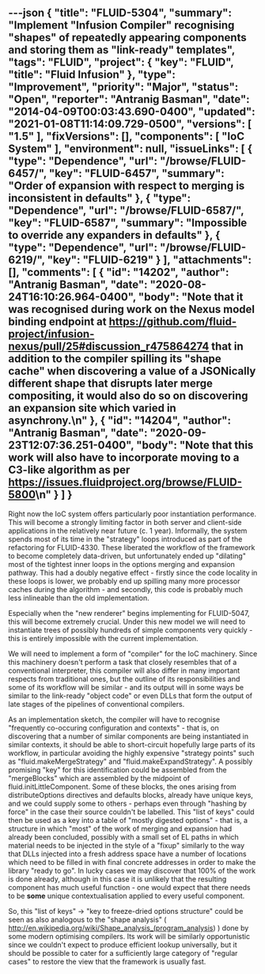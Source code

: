 ---json
{
  "title": "FLUID-5304",
  "summary": "Implement \"Infusion Compiler\" recognising \"shapes\" of repeatedly appearing components and storing them as \"link-ready\" templates",
  "tags": "FLUID",
  "project": {
    "key": "FLUID",
    "title": "Fluid Infusion"
  },
  "type": "Improvement",
  "priority": "Major",
  "status": "Open",
  "reporter": "Antranig Basman",
  "date": "2014-04-09T00:03:43.690-0400",
  "updated": "2021-01-08T11:14:09.729-0500",
  "versions": [
    "1.5"
  ],
  "fixVersions": [],
  "components": [
    "IoC System"
  ],
  "environment": null,
  "issueLinks": [
    {
      "type": "Dependence",
      "url": "/browse/FLUID-6457/",
      "key": "FLUID-6457",
      "summary": "Order of expansion with respect to merging is inconsistent in defaults"
    },
    {
      "type": "Dependence",
      "url": "/browse/FLUID-6587/",
      "key": "FLUID-6587",
      "summary": "Impossible to override any expanders in defaults"
    },
    {
      "type": "Dependence",
      "url": "/browse/FLUID-6219/",
      "key": "FLUID-6219"
    }
  ],
  "attachments": [],
  "comments": [
    {
      "id": "14202",
      "author": "Antranig Basman",
      "date": "2020-08-24T16:10:26.964-0400",
      "body": "Note that it was recognised during work on the Nexus model binding endpoint at <https://github.com/fluid-project/infusion-nexus/pull/25#discussion_r475864274> that in addition to the compiler spilling its \"shape cache\" when discovering a value of a JSONically different shape that disrupts later merge compositing, it would also do so on discovering an expansion site which varied in asynchrony.\n"
    },
    {
      "id": "14204",
      "author": "Antranig Basman",
      "date": "2020-09-23T12:07:36.251-0400",
      "body": "Note that this work will also have to incorporate moving to a C3-like algorithm as per <https://issues.fluidproject.org/browse/FLUID-5800>\n"
    }
  ]
}
---
Right now the IoC system offers particularly poor instantiation performance. This will become a strongly limiting factor in both server and client-side applications in the relatively near future (c. 1 year). Informally, the system spends most of its time in the "strategy" loops introduced as part of the refactoring for FLUID-4330. These liberated the workflow of the framework to become completely data-driven, but unfortunately ended up "dilating" most of the tightest inner loops in the options merging and expansion pathway. This had a doubly negative effect - firstly since the code locality in these loops is lower, we probably end up spilling many more processor caches during the algorithm - and secondly, this code is probably much less inlineable than the old implementation.

Especially when the "new renderer" begins implementing for FLUID-5047, this will become extremely crucial. Under this new model we will need to instantiate trees of possibly hundreds of simple components very quickly - this is entirely impossible with the current implementation.

We will need to implement a form of "compiler" for the IoC machinery. Since this machinery doesn't perform a task that closely resembles that of a conventional interpreter, this compiler will also differ in many important respects from traditional ones, but the outline of its responsibilities and some of its workflow will be similar - and its output will in some ways be similar to the link-ready "object code" or even DLLs that form the output of late stages of the pipelines of conventional compilers.

As an implementation sketch, the compiler will have to recognise "frequently co-occuring configuration and contexts" - that is, on discovering that a number of similar components are being instantiated in similar contexts, it should be able to short-circuit hopefully large parts of its workflow, in particular avoiding the highly expensive "strategy points" such as "fluid.makeMergeStrategy" and "fluid.makeExpandStrategy". A possibly promising "key" for this identification could be assembled from the "mergeBlocks" which are assembled by the midpoint of fluid.initLittleComponent. Some of these blocks, the ones arising from distributeOptions directives and defaults blocks, already have unique keys, and we could supply some to others - perhaps even through "hashing by force" in the case their source couldn't be labelled. This "list of keys" could then be used as a key into a table of "mostly digested options" - that is, a structure in which "most" of the work of merging and expansion had already been concluded, possibly with a small set of EL paths in which material needs to be injected in the style of a "fixup" similarly to the way that DLLs injected into a fresh address space have a number of locations which need to be filled in with final concrete addresses in order to make the library "ready to go". In lucky cases we may discover that 100% of the work is done already, although in this case it is unlikely that the resulting component has much useful function - one would expect that there needs to be **some** unique contextualisation applied to every useful component.

So, this "list of keys" -> "key to freeze-dried options structure" could be seen as also analogous to the "shape analysis" ( <http://en.wikipedia.org/wiki/Shape_analysis_(program_analysis>) ) done by some modern optimising compilers. Its work will be similarly opportunistic since we couldn't expect to produce efficient lookup universally, but it should be possible to cater for a sufficiently large category of "regular cases" to restore the view that the framework is usually fast.

        
